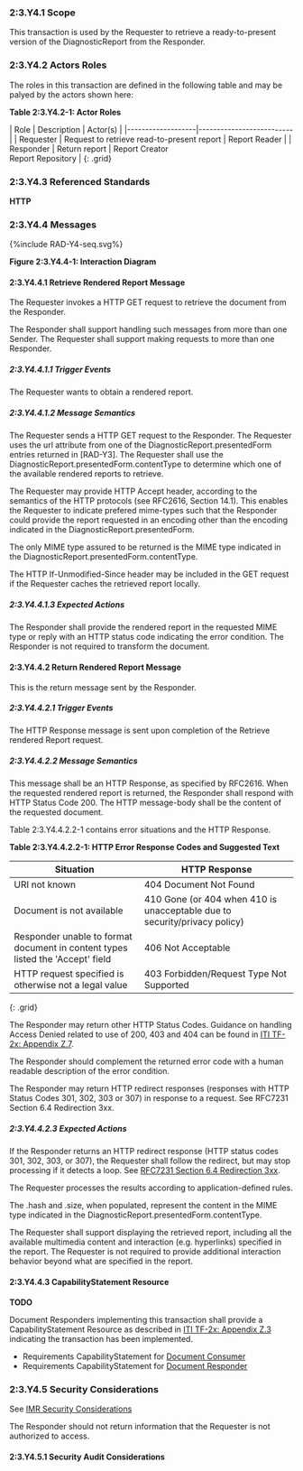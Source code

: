 ### 2:3.Y4.1 Scope

This transaction is used by the Requester to retrieve a ready-to-present version of the DiagnosticReport from the Responder.

### 2:3.Y4.2 Actors Roles

The roles in this transaction are defined in the following table and may be palyed by the actors shown here:

**Table 2:3.Y4.2-1: Actor Roles**

| Role      | Description                                   | Actor(s)          |
|-------------------|--------------------------|
| Requester | Request to retrieve read-to-present report         | Report Reader     |
| Responder | Return report  | Report Creator <br> Report Repository |
{: .grid}

### 2:3.Y4.3 Referenced Standards

**HTTP**

### 2:3.Y4.4 Messages

<div>
{%include RAD-Y4-seq.svg%}
</div>

<div style="clear: left"/>

**Figure 2:3.Y4.4-1: Interaction Diagram**

#### 2:3.Y4.4.1 Retrieve Rendered Report Message

The Requester invokes a HTTP GET request to retrieve the document from the Responder.

The Responder shall support handling such messages from more than one Sender. The Requester shall support making requests to more than one Responder.

##### 2:3.Y4.4.1.1 Trigger Events

The Requester wants to obtain a rendered report.

##### 2:3.Y4.4.1.2 Message Semantics

The Requester sends a HTTP GET request to the Responder. The Requester uses the url attribute from one of the DiagnosticReport.presentedForm entries returned in [RAD-Y3]. The Requester shall use the DiagnosticReport.presentedForm.contentType to determine which one of the available rendered reports to retrieve.

The Requester may provide HTTP Accept header, according to the semantics of the HTTP protocols (see RFC2616, Section 14.1).  This enables the Requester to indicate prefered mime-types such that the Responder could provide the report requested in an encoding other than the encoding indicated in the DiagnosticReport.presentedForm.

The only MIME type assured to be returned is the MIME type indicated in the DiagnosticReport.presentedForm.contentType.

The HTTP If-Unmodified-Since header may be included in the GET request if the Requester caches the retrieved report locally.

##### 2:3.Y4.4.1.3 Expected Actions

The Responder shall provide the rendered report in the requested MIME type or reply with an HTTP status code indicating the error condition. The Responder is not required to transform the document.

#### 2:3.Y4.4.2 Return Rendered Report Message

This is the return message sent by the Responder. 

##### 2:3.Y4.4.2.1 Trigger Events

The HTTP Response message is sent upon completion of the Retrieve rendered Report request. 

##### 2:3.Y4.4.2.2 Message Semantics

This message shall be an HTTP Response, as specified by RFC2616. When the requested rendered report is returned, the Responder shall respond with HTTP Status Code 200. The HTTP message-body shall be the content of the requested document.

Table 2:3.Y4.4.2.2-1 contains error situations and the HTTP Response.

**Table 2:3.Y4.4.2.2-1: HTTP Error Response Codes and Suggested Text**

|Situation	| HTTP Response |
|-----------|---------------|
|URI not known	| 404 Document Not Found |
|Document is not available	| 410 Gone (or 404 when 410 is unacceptable due to security/privacy policy) |
|Responder unable to format document in content types listed the 'Accept' field	| 406 Not Acceptable |
|HTTP request specified is otherwise not a legal value	| 403 Forbidden/Request Type Not Supported |
{: .grid}

The Responder may return other HTTP Status Codes. Guidance on handling Access Denied related to use of 200, 403 and 404 can be found in [ITI TF-2x: Appendix Z.7](https://profiles.ihe.net/ITI/TF/Volume2/ch-Z.html#z.8-mobile-security-considerations).

The Responder should complement the returned error code with a human readable description of the error condition.

The Responder may return HTTP redirect responses (responses with HTTP Status Codes 301, 302, 303 or 307) in response to a request. See RFC7231 Section 6.4 Redirection 3xx. 

##### 2:3.Y4.4.2.3 Expected Actions

If the Responder returns an HTTP redirect response (HTTP status codes 301, 302, 303, or 307), the Requester shall follow the redirect, but may stop processing if it detects a loop. See [RFC7231 Section 6.4 Redirection 3xx](https://tools.ietf.org/html/rfc7231#section-6.4).

The Requester processes the results according to application-defined rules.

The .hash and .size, when populated, represent the content in the MIME type indicated in the DiagnosticReport.presentedForm.contentType.

The Requester shall support displaying the retrieved report, including all the available multimedia content and interaction (e.g. hyperlinks) specified in the report. The Requester is not required to provide additional interaction behavior beyond what are specified in the report.

#### 2:3.Y4.4.3 CapabilityStatement Resource

**TODO**

Document Responders implementing this transaction shall provide a CapabilityStatement Resource as described in [ITI TF-2x: Appendix Z.3](https://profiles.ihe.net/ITI/TF/Volume2/ch-Z.html#z.3-capabilitystatement-resource) indicating the transaction has been implemented. 
* Requirements CapabilityStatement for [Document Consumer](CapabilityStatement-IHE.MHD.DocumentConsumer.html)
* Requirements CapabilityStatement for [Document Responder](CapabilityStatement-IHE.MHD.DocumentResponder.html)

### 2:3.Y4.5 Security Considerations

See [IMR Security Considerations](volume-1.html#security-considerations)

The Responder should not return information that the Requester is not authorized to access. 

#### 2:3.Y4.5.1 Security Audit Considerations

